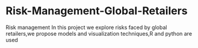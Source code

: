 # Risk-Management-Global-Retailers
Risk management
In this project we explore risks faced by global retailers,we propose models and visualization techniques,R and python are used 
